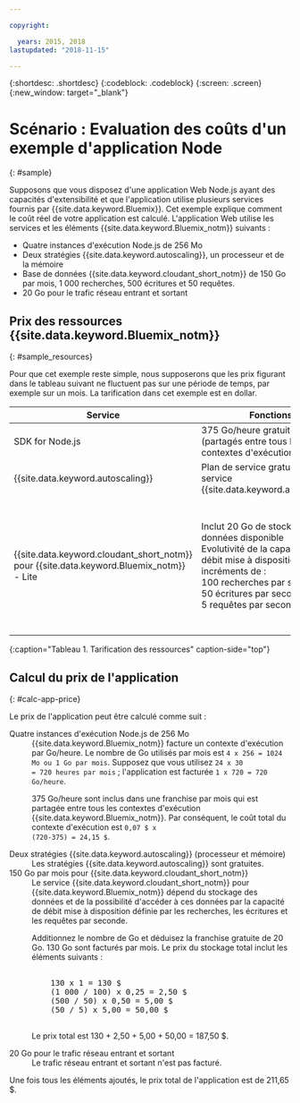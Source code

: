 ```yaml
---

copyright:

  years: 2015, 2018
lastupdated: "2018-11-15"

---
```


{:shortdesc: .shortdesc}
{:codeblock: .codeblock}
{:screen: .screen}
{:new_window: target="_blank"}

# Scénario : Evaluation des coûts d'un exemple d'application Node
{: #sample}

Supposons que vous disposez d'une application Web Node.js ayant des capacités d'extensibilité et que l'application utilise plusieurs services fournis par {{site.data.keyword.Bluemix}}. Cet exemple explique comment le coût réel de votre application est calculé. L'application Web utilise les services et les éléments {{site.data.keyword.Bluemix_notm}} suivants :

* Quatre instances d'exécution Node.js de 256 Mo
* Deux stratégies {{site.data.keyword.autoscaling}}, un processeur et de la mémoire
* Base de données {{site.data.keyword.cloudant_short_notm}} de 150 Go par mois, 1 000 recherches, 500 écritures et 50 requêtes. 
* 20 Go pour le trafic réseau entrant et sortant


## Prix des ressources {{site.data.keyword.Bluemix_notm}}
{: #sample_resources}

Pour que cet exemple reste simple, nous supposerons que les prix figurant dans le tableau suivant ne fluctuent pas sur une période de
temps, par exemple sur un mois. La tarification dans cet exemple est en dollar.

|Service |	Fonctions |	Prix |
|--------|-----------|--------|
|SDK for Node.js |	375 Go/heure gratuits par mois (partagés entre tous les contextes d'exécution) |	0,07 $/Go/heure|
|{{site.data.keyword.autoscaling}} |	Plan de service gratuit pour le service {{site.data.keyword.autoscaling}} |	Gratuit|
|{{site.data.keyword.cloudant_short_notm}} pour {{site.data.keyword.Bluemix_notm}} - Lite| Inclut 20 Go de stockage de données disponible</br>Evolutivité de la capacité de débit mise à disposition par incréments de :</br>100 recherches par seconde</br>50 écritures par seconde</br>5 requêtes par seconde | 1,00 $ USD/Go de stockage de données</br>0,25 $ USD/recherche par seconde</br>0,50 $ USD/écriture par seconde</br>5,00 $ USD/requête par seconde |
{:caption="Tableau 1. Tarification des ressources" caption-side="top"}


## Calcul du prix de l'application
{: #calc-app-price}

Le prix de l'application peut être calculé comme suit :

<dl>
<dt>Quatre instances d'exécution Node.js de 256 Mo</dt>
<dd>{{site.data.keyword.Bluemix_notm}} facture un contexte d'exécution par Go/heure. Le nombre de Go utilisés par mois est <code>4 x 256 = 1024 Mo ou 1 Go par mois</code>. Supposez que vous utilisez <code>24 x 30
= 720 heures par mois</code> ; l'application est facturée <code>1 x 720 = 720 Go/heure</code>.
<p>
375 Go/heure sont inclus dans une franchise par mois qui est partagée entre tous les contextes d'exécution
{{site.data.keyword.Bluemix_notm}}. Par conséquent, le coût total du contexte d'exécution est <code>0,07 $ x
(720-375) = 24,15 $</code>.</p></dd>

<dt>Deux stratégies {{site.data.keyword.autoscaling}} (processeur et mémoire)</dt>
<dd>Les stratégies {{site.data.keyword.autoscaling}} sont gratuites.</dd>

<dt>150 Go par mois pour {{site.data.keyword.cloudant_short_notm}}</dt>
<dd>Le service {{site.data.keyword.cloudant_short_notm}} pour {{site.data.keyword.Bluemix_notm}} dépend du stockage des données et de la possibilité d'accéder à ces données par la capacité de débit mise à disposition définie par les recherches, les écritures et les requêtes par seconde. 
<p>
Additionnez le nombre de Go et déduisez la franchise gratuite de 20 Go. 130 Go sont facturés par mois. Le prix du stockage total inclut les éléments suivants :</p>
<pre class="codeblock">
<codeblock>
    130 x 1 = 130 $
    (1 000 / 100) x 0,25 = 2,50 $
    (500 / 50) x 0,50 = 5,00 $
    (50 / 5) x 5,00 = 50,00 $
</codeblock>
</pre>
<p>
Le prix total est 130 + 2,50 + 5,00 + 50,00 = 187,50 $.</p></dd>

<dt>20 Go pour le trafic réseau entrant et sortant</dt>
<dd>Le trafic réseau entrant et sortant n'est pas facturé.</dd>

</dl>

Une fois tous les éléments ajoutés, le prix total de l'application est de 211,65 $.

